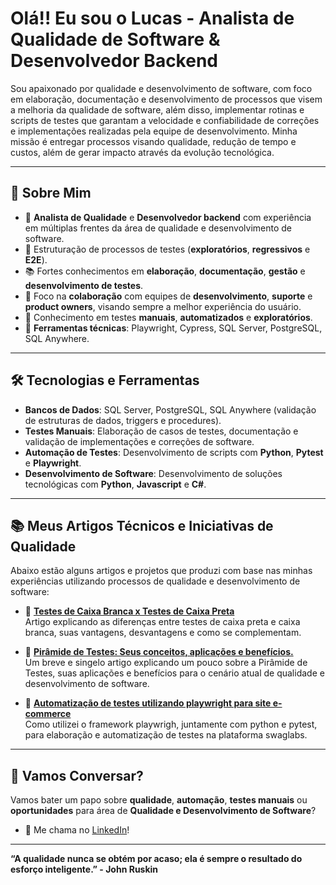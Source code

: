 # Olá!! Eu sou o Lucas - Analista de Qualidade de Software & Desenvolvedor Backend

Sou apaixonado por qualidade e desenvolvimento de software, com foco em elaboração, documentação e desenvolvimento de processos que visem a melhoria da qualidade de software, além disso, implementar rotinas e scripts de testes que garantam a velocidade e confiabilidade de correções e implementações realizadas pela equipe de desenvolvimento. Minha missão é entregar processos visando qualidade, redução de tempo e custos, além de gerar impacto através da evolução tecnológica.

---

## 📝 Sobre Mim

- 🎯 **Analista de Qualidade** e **Desenvolvedor backend** com experiência em múltiplas frentes da área de qualidade e desenvolvimento de software.
- 🧩 Estruturação de processos de testes (**exploratórios**, **regressivos** e **E2E**).
- 📚 Fortes conhecimentos em **elaboração**, **documentação**, **gestão** e **desenvolvimento de testes**.
- 🐞 Foco na **colaboração** com equipes de **desenvolvimento**, **suporte** e **product owners**, visando sempre a melhor experiência do usuário.
- 🧪 Conhecimento em testes **manuais**, **automatizados** e **exploratórios**.
- 🧰 **Ferramentas técnicas**: Playwright, Cypress, SQL Server, PostgreSQL, SQL Anywhere.

---

## 🛠️ Tecnologias e Ferramentas

- **Bancos de Dados**: SQL Server, PostgreSQL, SQL Anywhere (validação de estruturas de dados, triggers e procedures).
- **Testes Manuais**: Elaboração de casos de testes, documentação e validação de implementações e correções de software.
- **Automação de Testes**: Desenvolvimento de scripts com **Python**, **Pytest** e **Playwright**.
- **Desenvolvimento de Software**: Desenvolvimento de soluções tecnológicas com **Python**, **Javascript** e **C#**.

---

## 📚 Meus Artigos Técnicos e Iniciativas de Qualidade

Abaixo estão alguns artigos e projetos que produzi com base nas minhas experiências utilizando processos de qualidade e desenvolvimento de software:

- 🔗 **[Testes de Caixa Branca x Testes de Caixa Preta](https://web.dio.me/articles/sobre-testes-de-software-um-breve-resumo-sobre-os-testes-de-caixa-branca-e-caixa-preta-a522a664e524)**  
  Artigo explicando as diferenças entre testes de caixa preta e caixa branca, suas vantagens, desvantagens e como se complementam.

- 🔗 **[Pirâmide de Testes: Seus conceitos, aplicações e benefícios.](https://github.com/Lucasrof/Piramide_de_Testes_Guia_Para_QA.git)**  
  Um breve e singelo artigo explicando um pouco sobre a Pirâmide de Testes, suas aplicações e benefícios para o cenário atual de qualidade e desenvolvimento de software.

- 🔗 **[Automatização de testes utilizando playwright para site e-commerce](https://github.com/Lucasrof/swaglabs_e2e_tests)**  
  Como utilizei o framework playwrigh, juntamente com python e pytest, para elaboração e automatização de testes na plataforma swaglabs.

---

## 🤝 Vamos Conversar?

Vamos bater um papo sobre **qualidade**, **automação**, **testes manuais** ou **oportunidades** para área de **Qualidade e Desenvolvimento de Software**?  
- 📩 Me chama no [LinkedIn](https://www.linkedin.com/in/lucasrosaf)!

---

**“A qualidade nunca se obtém por acaso; ela é sempre o resultado do esforço inteligente.” - John Ruskin**
